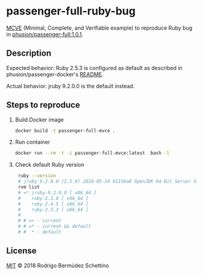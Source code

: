 # passenger-full-ruby-bug
[MCVE](https://stackoverflow.com/help/mcve) (Minimal, Complete, and Verifiable example) to reproduce Ruby bug in [phusion/passenger-full:1.0.1](https://github.com/phusion/passenger-docker/releases/tag/rel-1.0.1).

## Description

Expected behavior: Ruby 2.5.3 is configured as default as described in phusion/passenger-docker's [README](https://github.com/phusion/passenger-docker/tree/5c9c074cb9c6e3ea26e0bb4c9271d952d3538a3e#whats_included).

Actual behavior: jruby 9.2.0.0 is the default instead.

## Steps to reproduce

1. Build Docker image

    ```sh
    docker build -t passenger-full-mvce .
    ```

1. Run container

    ```sh
    docker run --rm -t -i passenger-full-mvce:latest  bash -l
    ```

1. Check default Ruby version

    ```sh
     ruby --version
     # jruby 9.2.0.0 (2.5.0) 2018-05-24 81156a8 OpenJDK 64-Bit Server VM 25.191-b12 on 1.8.0_191-8u191-b12-0ubuntu0.18.04.1-b12 +jit [linux-x86_64]
     rvm list
     # =* jruby-9.2.0.0 [ x86_64 ]
     #    ruby-2.3.8 [ x86_64 ]
     #    ruby-2.4.5 [ x86_64 ]
     #    ruby-2.5.3 [ x86_64 ]
     #
     # # => - current
     # # =* - current && default
     # #  * - default
    ```

## License

[MIT](./LICENSE) © 2018 Rodrigo Bermúdez Schettino
